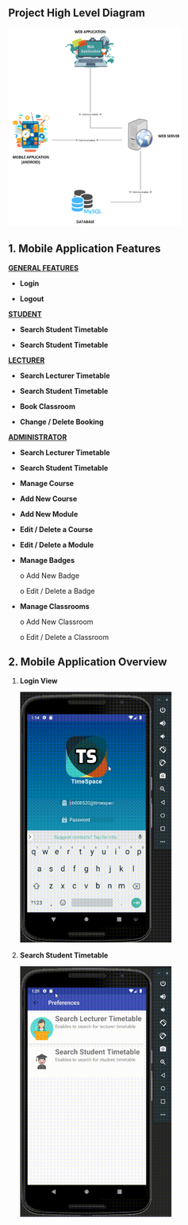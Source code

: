 ## Project High Level Diagram

<img src="readMeResources/Student_Timetable_high_Level.png" alt="Login"
	title="Project Graphical Representation" width="350" height="400" />

<!--![Project High Level Diagram](readMeResources/Student_Timetable_high_Level.png)-->


## 1. Mobile Application Features
**<U>GENERAL FEATURES</U>**

- **Login**

- **Logout**

**<U>STUDENT
</U>**
- **Search Student Timetable**

- **Search Student Timetable**

   
    
**<U>LECTURER
</U>**


- **Search Lecturer Timetable**


- **Search Student Timetable**

- **Book Classroom**

- **Change / Delete Booking**



**<U>ADMINISTRATOR
</U>**

- **Search Lecturer Timetable**


- **Search Student Timetable**


- **Manage Course**


- **Add New Course**


- **Add New Module**


- **Edit / Delete a Course**


- **Edit / Delete a Module**


- **Manage Badges**

    o Add New Badge
    
    o Edit / Delete a Badge
    

- **Manage Classrooms**

    o Add New Classroom
    
    o Edit / Delete a Classroom



## 2. Mobile Application Overview

1. **Login View** 



    <img src="readMeResources/login.gif" alt="Login"
	title="Project Graphical Representation" width="305" height="505" />

2. **Search Student Timetable**


    <img src="readMeResources/searchStudentTimetable.gif" alt="Login"
	title="Project Graphical Representation" width="305" height="505" />
